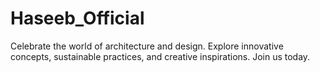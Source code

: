 # Haseeb_Official
Celebrate the world of architecture and design. Explore innovative concepts, sustainable practices, and creative inspirations. Join us today.
